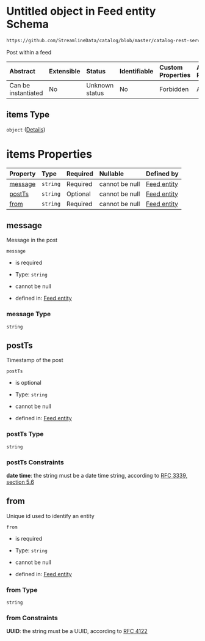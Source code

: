 # Untitled object in Feed entity Schema

```txt
https://github.com/StreamlineData/catalog/blob/master/catalog-rest-service/src/main/resources/json/schema/entity/feed/thread.json#/properties/posts/items
```

Post within a feed

| Abstract            | Extensible | Status         | Identifiable | Custom Properties | Additional Properties | Access Restrictions | Defined In                                                            |
| :------------------ | :--------- | :------------- | :----------- | :---------------- | :-------------------- | :------------------ | :-------------------------------------------------------------------- |
| Can be instantiated | No         | Unknown status | No           | Forbidden         | Allowed               | none                | [thread.json*](https://github.com/StreamlineData/catalog/blob/master/catalog-rest-service/src/main/resources/json/schema/entity/feed/thread.json "open original schema") |

## items Type

`object` ([Details](thread-definitions-post.md))

# items Properties

| Property            | Type     | Required | Nullable       | Defined by                                                                                                                                                                                                                            |
| :------------------ | :------- | :------- | :------------- | :------------------------------------------------------------------------------------------------------------------------------------------------------------------------------------------------------------------------------------ |
| [message](#message) | `string` | Required | cannot be null | [Feed entity](thread-definitions-post-properties-message.md "https://github.com/StreamlineData/catalog/blob/master/catalog-rest-service/src/main/resources/json/schema/entity/feed/thread.json#/definitions/post/properties/message") |
| [postTs](#postts)   | `string` | Optional | cannot be null | [Feed entity](thread-definitions-post-properties-postts.md "https://github.com/StreamlineData/catalog/blob/master/catalog-rest-service/src/main/resources/json/schema/entity/feed/thread.json#/definitions/post/properties/postTs")   |
| [from](#from)       | `string` | Required | cannot be null | [Feed entity](../../Types/Common/../../Types/Common/common-definitions-uuid.md "https://github.com/StreamlineData/catalog/blob/master/catalog-rest-service/src/main/resources/json/schema/entity/feed/thread.json#/definitions/post/properties/from")                       |

## message

Message in the post

`message`

*   is required

*   Type: `string`

*   cannot be null

*   defined in: [Feed entity](thread-definitions-post-properties-message.md "https://github.com/StreamlineData/catalog/blob/master/catalog-rest-service/src/main/resources/json/schema/entity/feed/thread.json#/definitions/post/properties/message")

### message Type

`string`

## postTs

Timestamp of the post

`postTs`

*   is optional

*   Type: `string`

*   cannot be null

*   defined in: [Feed entity](thread-definitions-post-properties-postts.md "https://github.com/StreamlineData/catalog/blob/master/catalog-rest-service/src/main/resources/json/schema/entity/feed/thread.json#/definitions/post/properties/postTs")

### postTs Type

`string`

### postTs Constraints

**date time**: the string must be a date time string, according to [RFC 3339, section 5.6](https://tools.ietf.org/html/rfc3339 "check the specification")

## from

Unique id used to identify an entity

`from`

*   is required

*   Type: `string`

*   cannot be null

*   defined in: [Feed entity](../../Types/Common/../../Types/Common/common-definitions-uuid.md "https://github.com/StreamlineData/catalog/blob/master/catalog-rest-service/src/main/resources/json/schema/entity/feed/thread.json#/definitions/post/properties/from")

### from Type

`string`

### from Constraints

**UUID**: the string must be a UUID, according to [RFC 4122](https://tools.ietf.org/html/rfc4122 "check the specification")
